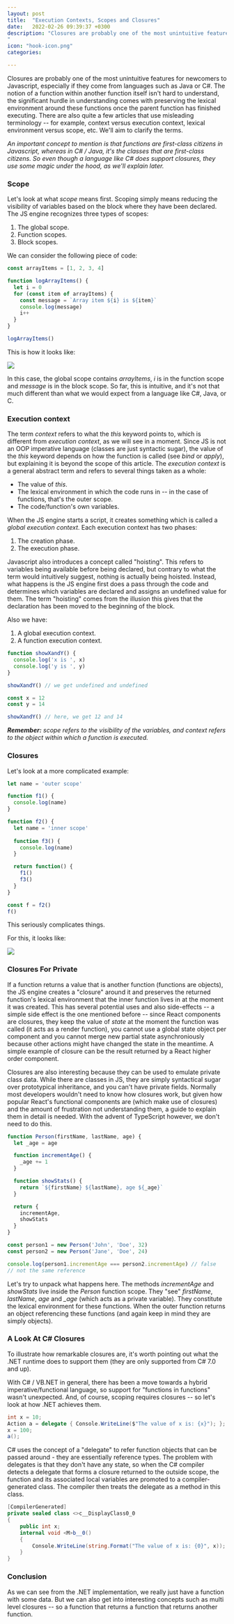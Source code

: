 ```yaml
---
layout: post
title:  "Execution Contexts, Scopes and Closures"
date:   2022-02-26 09:39:37 +0300
description: "Closures are probably one of the most unintuitive features for newcomers to Javascript, especially if they come from languages such as Java or C#. The notion of a function within another function itself isn't hard to understand, the significant hurdle in understanding comes with preserving the lexical environment around these functions once the parent function has finished executing. There are also quite a few articles that use misleading terminology -- for example, context versus execution context, lexical environment versus scope, etc. We'll aim to clarify the terms. 
"
icon: "hook-icon.png"
categories: 

---
```

Closures are probably one of the most unintuitive features for newcomers to Javascript, especially if they come from languages such as Java or C#. The notion of a function within another function itself isn't hard to understand, the significant hurdle in understanding comes with preserving the lexical environment around these functions once the parent function has finished executing. There are also quite a few articles that use misleading terminology -- for example, context versus execution context, lexical environment versus scope, etc. We'll aim to clarify the terms. 

*An important concept to mention is that functions are first-class citizens in Javascript, whereas in C# / Java, it's the classes that are first-class citizens. So even though a language like C# does support closures, they use some magic under the hood, as we'll explain later.*

### Scope
Let's look at what *scope* means first. Scoping simply means reducing the visibility of variables based on the block where they have been declared. The JS engine recognizes three types of scopes:

1. The global scope.
2. Function scopes.
3. Block scopes.

We can consider the following piece of code:

```javascript
const arrayItems = [1, 2, 3, 4]

function logArrayItems() {
  let i = 0
  for (const item of arrayItems) {
    const message = `Array item ${i} is ${item}`
    console.log(message)
    i++
  }
}

logArrayItems()
```
This is how it looks like:

<img src="xxxx.png" class="img" />

In this case, the global scope contains *arrayItems*, *i* is in the function scope and *message* is in the block scope. So far, this is intuitive, and it's not that much different than what we would expect from a language like C#, Java, or C. 

### Execution context
The term *context* refers to what the *this* keyword points to, which is different from *execution context*, as we will see in a moment. Since JS is not an OOP imperative language (classes are just syntactic sugar), the value of the *this* keyword depends on how the function is called (see *bind* or *apply*), but explaining it is beyond the scope of this article.  The *execution context* is a general abstract term and refers to several things taken as a whole:

* The value of *this*.
* The lexical environment in which the code runs in -- in the case of functions, that's the outer scope.
* The code/function's own variables.

When the JS engine starts a script, it creates something which is called a *global execution context*. Each execution context has two phases:

1. The creation phase.
2. The execution phase.

Javascript also introduces a concept called "hoisting". This refers to variables being available before being declared, but contrary to what the term would intuitively suggest, nothing is actually being hoisted. Instead, what happens is the JS engine first does a pass through the code and determines which variables are declared and assigns an undefined value for them. The term "hoisting" comes from the illusion this gives that the declaration has been moved to the beginning of the block.

Also we have:

1. A global execution context.
2. A function execution context.

```javascript
function showXandY() {
  console.log('x is ', x)
  console.log('y is ', y)
}

showXandY() // we get undefined and undefined

const x = 12
const y = 14

showXandY() // here, we get 12 and 14
```

*<b>Remember:</b> scope refers to the visibility of the variables, and context refers to the object within which a function is executed.*

### Closures
Let's look at a more complicated example:

```javascript
let name = 'outer scope'

function f1() {
  console.log(name)
}

function f2() {
  let name = 'inner scope'
  
  function f3() {
    console.log(name)
  }

  return function() {
    f1()
    f3()
  }
}

const f = f2()
f()
```
This seriously complicates things.

For this, it looks like:

<img src="xxxx.png" class="img" />

### Closures For Private
If a function returns a value that is another function (functions are objects), the JS engine creates a "closure" around it and preserves the returned function's lexical environment that the inner function lives in at the moment it was created. This has several potential uses and also side-effects -- a simple side effect is the one mentioned before -- since React components are closures, they keep the value of *state* at the moment the function was called (it acts as a render function), you cannot use a global state object per component and you cannot merge new partial state asynchroniously because other actions might have changed the state in the meantime. A simple example of closure can be the result returned by a React higher order component.

Closures are also interesting because they can be used to emulate private class data. While there are classes in JS, they are simply syntactical sugar over prototypical inheritance, and you can't have private fields. Normally most developers wouldn't need to know how closures work, but given how popular React's functional components are (which make use of closures) and the amount of frustration not understanding them, a guide to explain them in detail is needed. With the advent of TypeScript however, we don't need to do this.

```javascript
function Person(firstName, lastName, age) {
  let _age = age

  function incrementAge() {
    _age += 1
  } 

  function showStats() {
    return `${firstName} ${lastName}, age ${_age}`
  }

  return {
    incrementAge,
    showStats
  }
}

const person1 = new Person('John', 'Doe', 32)
const person2 = new Person('Jane', 'Doe', 24)

console.log(person1.incrementAge === person2.incrementAge) // false
// not the same reference
```

Let's try to unpack what happens here. The methods *incrementAge* and *showStats* live inside the *Person* function scope. They "see" *firstName*, *lastName*, *age* and *_age* (which acts as a private variable). They constitute the lexical environment for these functions. When the outer function returns an object referencing these functions (and again keep in mind they are simply objects).

### A Look At C# Closures
To illustrate how remarkable closures are, it's worth pointing out what the .NET runtime does to support them (they are only supported from C# 7.0 and up).

With C# / VB.NET in general, there has been a move towards a hybrid imperative/functional language, so support for "functions in functions" wasn't unexpected. And, of course, scoping requires closures -- so let's look at how .NET achieves them.

```csharp
int x = 10;
Action a = delegate { Console.WriteLine($"The value of x is: {x}"); };
x = 100;
a();
```

C# uses the concept of a "delegate" to refer function objects that can be passed around - they are essentially reference types. The problem with delegates is that they don't have any state, so when the C# compiler detects a delegate that forms a closure returned to the outside scope, the function and its associated local variables are promoted to a compiler-generated class. The compiler then treats the delegate as a method in this class.

```csharp
[CompilerGenerated]
private sealed class <>c__DisplayClass0_0
{
    public int x;
    internal void <M>b__0()
    {
        Console.WriteLine(string.Format("The value of x is: {0}", x));
    }
}
```

### Conclusion

As we can see from the .NET implementation, we really just have a function with some data. But we can also get into interesting concepts such as multi level closures -- so a function that returns a function that returns another function. 
